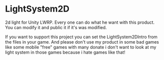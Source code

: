 # LightSystem2D
2d light for Unity LWRP.
Every one can do what he want with this product.
You can modify it and public it if it's was modified.

If you want to support this project you can set the LightSystem2DIntro from the files in your game.
And please don't use my product in some bad games like some mobile "free" games with many donate i don't want to look at my light system in those games because i hate games like that!
